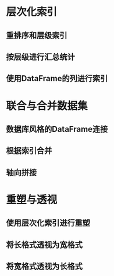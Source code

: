 # 层次化索引



## 重排序和层级索引



## 按层级进行汇总统计



## 使用DataFrame的列进行索引



# 联合与合并数据集

## 数据库风格的DataFrame连接



## 根据索引合并



## 轴向拼接



# 重塑与透视

## 使用层次化索引进行重塑



## 将长格式透视为宽格式



## 将宽格式透视为长格式



